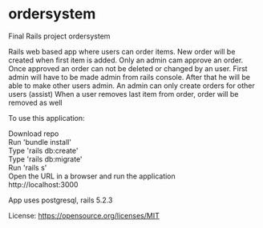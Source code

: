 # ordersystem
 Final Rails project
 ordersystem

 Rails web based app where users can order items. New order will be created when first item is added. Only an admin cam approve an order. Once approved an order can not be deleted or changed by an user.
 First admin will have to be made admin from rails console. After that he will be able to make other users admin. An admin can only create orders for other users (assist)
 When a user removes last item from order, order will be removed as well

 To use this application:

 Download repo<br>
 Run 'bundle install'<br>
 Type 'rails db:create'<br>
 Type 'rails db:migrate'<br>
 Run 'rails s'<br>
 Open the URL in a browser and run the application<br>
 http://localhost:3000
 
 App uses postgresql, rails 5.2.3

 License: https://opensource.org/licenses/MIT
